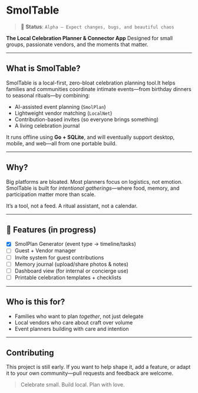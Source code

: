 # SmolTable

> 🚧 **Status**: `Alpha – Expect changes, bugs, and beautiful chaos`

**The Local Celebration Planner & Connector App**
Designed for small groups, passionate vendors, and the moments that matter.

---

## What is SmolTable?

SmolTable is a local-first, zero-bloat celebration planning tool.It helps families and communities coordinate intimate events—from birthday dinners to seasonal rituals—by combining:

- AI-assisted event planning (`SmolPlan`)
- Lightweight vendor matching (`LocalNet`)
- Contribution-based invites (so everyone brings something)
- A living celebration journal

It runs offline using **Go + SQLite**, and will eventually support desktop, mobile, and web—all from one portable build.

---

## Why?

Big platforms are bloated.
Most planners focus on logistics, not emotion.
SmolTable is built for *intentional gatherings*—where food, memory, and participation matter more than scale.

It’s a tool, not a feed. A ritual assistant, not a calendar.

---

## 📂 Features (in progress)

- [X] SmolPlan Generator (event type → timeline/tasks)
- [ ] Guest + Vendor manager
- [ ] Invite system for guest contributions
- [ ] Memory journal (upload/share photos & notes)
- [ ] Dashboard view (for internal or concierge use)
- [ ] Printable celebration templates + checklists

---

## Who is this for?

- Families who want to plan *together*, not just delegate
- Local vendors who care about craft over volume
- Event planners building with care and intention

---

## Contributing

This project is still early. If you want to help shape it, add a feature, or adapt it to your own community—pull requests and feedback are welcome.

> Celebrate small. Build local. Plan with love.
